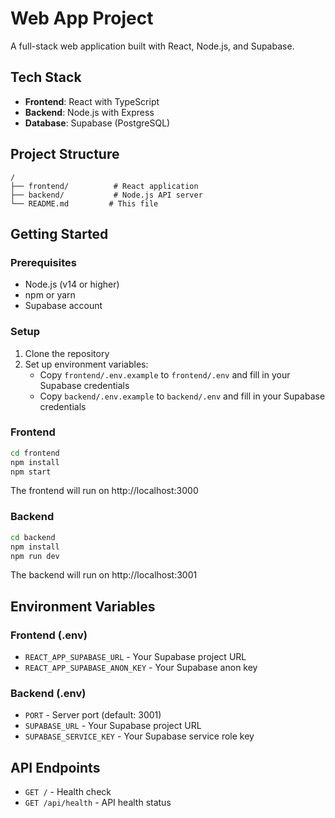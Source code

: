 # Web App Project

A full-stack web application built with React, Node.js, and Supabase.

## Tech Stack

- **Frontend**: React with TypeScript
- **Backend**: Node.js with Express
- **Database**: Supabase (PostgreSQL)

## Project Structure

```
/
├── frontend/          # React application
├── backend/           # Node.js API server
└── README.md         # This file
```

## Getting Started

### Prerequisites

- Node.js (v14 or higher)
- npm or yarn
- Supabase account

### Setup

1. Clone the repository
2. Set up environment variables:
   - Copy `frontend/.env.example` to `frontend/.env` and fill in your Supabase credentials
   - Copy `backend/.env.example` to `backend/.env` and fill in your Supabase credentials

### Frontend

```bash
cd frontend
npm install
npm start
```

The frontend will run on http://localhost:3000

### Backend

```bash
cd backend
npm install
npm run dev
```

The backend will run on http://localhost:3001

## Environment Variables

### Frontend (.env)
- `REACT_APP_SUPABASE_URL` - Your Supabase project URL
- `REACT_APP_SUPABASE_ANON_KEY` - Your Supabase anon key

### Backend (.env)
- `PORT` - Server port (default: 3001)
- `SUPABASE_URL` - Your Supabase project URL
- `SUPABASE_SERVICE_KEY` - Your Supabase service role key

## API Endpoints

- `GET /` - Health check
- `GET /api/health` - API health status